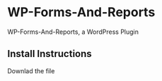# WP-Forms-And-Reports
WP-Forms-And-Reports, a WordPress Plugin

## Install Instructions
Downlad the file 
